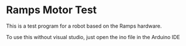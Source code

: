 # Ramps Motor Test

This is a test program for a robot based on the Ramps hardware.

To use this without visual studio, just open the ino file in the Arduino IDE